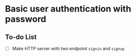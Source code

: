 # Basic user authentication with password

## To-do List

- [ ] Make HTTP server with two endpoint `signin` and `signup`
